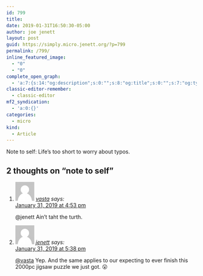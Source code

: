 ```yaml
---
id: 799
title: 
date: 2019-01-31T16:50:30-05:00
author: joe jenett
layout: post
guid: https://simply.micro.jenett.org/?p=799
permalink: /799/
inline_featured_image:
  - "0"
  - "0"
complete_open_graph:
  - 'a:7:{s:14:"og:description";s:0:"";s:8:"og:title";s:0:"";s:7:"og:type";s:0:"";s:12:"twitter:card";s:7:"summary";s:15:"twitter:creator";s:0:"";s:19:"twitter:description";s:0:"";s:8:"og:image";s:0:"";}'
classic-editor-remember:
  - classic-editor
mf2_syndication:
  - 'a:0:{}'
categories:
  - micro
kind:
  - Article
---
```

Note to self: Life’s too short to worry about typos.

<h2 id="comments-title">2 thoughts on “<span>note to self</span>”		</h2>


<ol class="commentlist">
<li class="comment even thread-even depth-1 u-comment h-cite h-entry p-comment" id="li-comment-382">
<article id="comment-382" class="comment " itemprop="comment" itemscope="" itemtype="http://schema.org/Comment">
<footer>
<address class="comment-author p-author author vcard hcard h-card" itemprop="creator" itemscope="" itemtype="http://schema.org/Person">
<img alt="" src="/wp-content/plugins/webmention/img/mm.jpg" srcset="/wp-content/plugins/webmention/img/mm.jpg 2x" class="avatar avatar-50 photo avatar-default u-photo" itemprop="image" loading="lazy" width="50" height="50">				<cite class="fn p-name" itemprop="name"><a href="https://micro.blog/vasta" rel="external nofollow ugc" class="u-url url">vasta</a></cite> <span class="says">says:</span>					</address>
<!-- .comment-author .vcard -->

<div class="comment-meta commentmetadata">
<a href="https://micro.blog/vasta/2109704"><time class="updated published dt-updated dt-published" datetime="2019-01-31T16:53:12-05:00" itemprop="datePublished dateModified dateCreated">
January 31, 2019 at 4:53 pm						</time></a>
</div>
<!-- .comment-meta .commentmetadata -->
</footer>

<div class="comment-content e-content p-summary p-name" itemprop="text name description">
<p>@jenett Ain’t taht the turth.</p>
</div>

<div class="reply">
</div>
<!-- .reply -->
</article><!-- #comment-## -->
</li>
<!-- #comment-## -->
<li class="comment odd alt thread-odd thread-alt depth-1 u-comment h-cite h-entry p-comment" id="li-comment-383">
<article id="comment-383" class="comment " itemprop="comment" itemscope="" itemtype="http://schema.org/Comment">
<footer>
<address class="comment-author p-author author vcard hcard h-card" itemprop="creator" itemscope="" itemtype="http://schema.org/Person">
<img alt="" src="/wp-content/plugins/webmention/img/mm.jpg" srcset="/wp-content/plugins/webmention/img/mm.jpg 2x" class="avatar avatar-50 photo avatar-default u-photo" itemprop="image" loading="lazy" width="50" height="50">				<cite class="fn p-name" itemprop="name"><a href="https://micro.blog/jenett" rel="external nofollow ugc" class="u-url url">jenett</a></cite> <span class="says">says:</span>					</address>
<!-- .comment-author .vcard -->

<div class="comment-meta commentmetadata">
<a href="https://micro.blog/jenett/2109976"><time class="updated published dt-updated dt-published" datetime="2019-01-31T17:38:38-05:00" itemprop="datePublished dateModified dateCreated">
January 31, 2019 at 5:38 pm						</time></a>
</div>
<!-- .comment-meta .commentmetadata -->
</footer>

<div class="comment-content e-content p-summary p-name" itemprop="text name description">
<p><a href="https://micro.blog/vasta" rel="nofollow ugc">@vasta</a> Yep. And the same applies to our expecting to ever finish this 2000pc jigsaw puzzle we just got. 😮</p></div></article></li></ol>